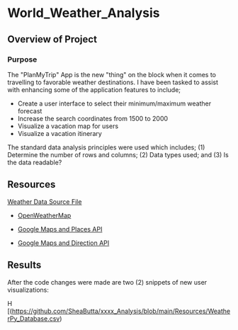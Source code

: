 # World_Weather_Analysis

## Overview of Project

### Purpose

The "PlanMyTrip" App is the new "thing" on the block when it comes to travelling to favorable weather destinations.  I have been tasked
to assist with enhancing some of the application features to include;

- Create a user interface to select their minimum/maximum weather forecast
- Increase the search coordinates from 1500 to 2000
- Visualize a vacation map for users
- Visualize a vacation itinerary 

The standard data analysis principles were used which includes; (1) Determine the number of rows and columns; 
(2) Data types used; and (3) Is the data readable?

## Resources

[Weather Data Source File](https://github.com/SheaButta/xxxx_Analysis/blob/main/Resources/WeatherPy_Database.csv)

  - [OpenWeatherMap](https://openweathermap.org/current)

  - [Google Maps and Places API](https://developers.google.com/maps/documentation/places/web-service/search)

  - [Google Maps and Direction API](https://developers.google.com/maps/documentation/directions/overview)

## Results

After the code changes were made are two (2) snippets of new user visualizations:

H
[(https://github.com/SheaButta/xxxx_Analysis/blob/main/Resources/WeatherPy_Database.csv)

